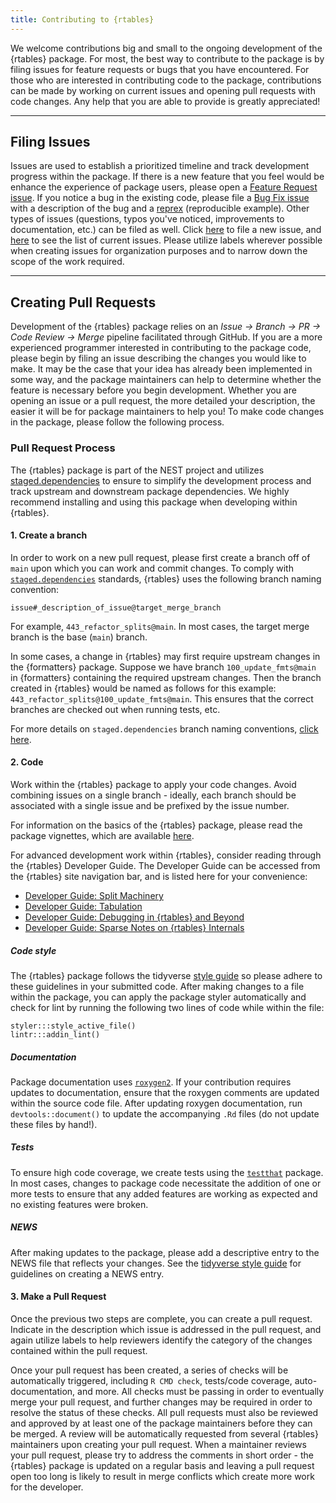 ```yaml
---
title: Contributing to {rtables}
---
```


We welcome contributions big and small to the ongoing development of the {rtables} package. For most, the best way to contribute to the package is by filing issues for feature requests or bugs that you have encountered. For those who are interested in contributing code to the package, contributions can be made by working on current issues and opening pull requests with code changes. Any help that you are able to provide is greatly appreciated!

---

## Filing Issues

Issues are used to establish a prioritized timeline and track development progress within the package. If there is a new feature that you feel would be enhance the experience of package users, please open a [Feature Request issue](https://github.com/insightsengineering/rtables/issues/new?labels=enhancement&template=feature.yml&title=%5BFeature+Request%5D%3A+%3Ctitle%3E). If you notice a bug in the existing code, please file a [Bug Fix issue](https://github.com/insightsengineering/rtables/issues/new?&labels=bug&template=bug.yml&title=%5BBug%5D%3A+%3Ctitle%3E) with a description of the bug and a [reprex](https://reprex.tidyverse.org/) (reproducible example). Other types of issues (questions, typos you've noticed, improvements to documentation, etc.) can be filed as well. Click [here](https://github.com/insightsengineering/rtables/issues/new/choose) to file a new issue, and [here](https://github.com/insightsengineering/rtables/issues) to see the list of current issues. Please utilize labels wherever possible when creating issues for organization purposes and to narrow down the scope of the work required.

---

## Creating Pull Requests

Development of the {rtables} package relies on an _Issue → Branch → PR → Code Review → Merge_ pipeline facilitated through GitHub. If you are a more experienced programmer interested in contributing to the package code, please begin by filing an issue describing the changes you would like to make. It may be the case that your idea has already been implemented in some way, and the package maintainers can help to determine whether the feature is necessary before you begin development. Whether you are opening an issue or a pull request, the more detailed your description, the easier it will be for package maintainers to help you! To make code changes in the package, please follow the following process.

### Pull Request Process

The {rtables} package is part of the NEST project and utilizes [staged.dependencies](https://github.com/openpharma/staged.dependencies) to ensure to simplify the development process and track upstream and downstream package dependencies. We highly recommend installing and using this package when developing within {rtables}.

#### 1. Create a branch

In order to work on a new pull request, please first create a branch off of `main` upon which you can work and commit changes. To comply with [`staged.dependencies`](https://github.com/openpharma/staged.dependencies) standards, {rtables} uses the following branch naming convention:

`issue#_description_of_issue@target_merge_branch`

For example, `443_refactor_splits@main`. In most cases, the target merge branch is the base (`main`) branch. 

In some cases, a change in {rtables} may first require upstream changes in the {formatters} package. Suppose we have branch `100_update_fmts@main` in {formatters} containing the required upstream changes. Then the branch created in {rtables} would be named as follows for this example: `443_refactor_splits@100_update_fmts@main`. This ensures that the correct branches are checked out when running tests, etc.

For more details on `staged.dependencies` branch naming conventions, [click here](https://github.com/openpharma/staged.dependencies#branch-naming-convention).

#### 2. Code

Work within the {rtables} package to apply your code changes. Avoid combining issues on a single branch - ideally, each branch should be associated with a single issue and be prefixed by the issue number.

For information on the basics of the {rtables} package, please read the package vignettes, which are available [here](https://insightsengineering.github.io/rtables/latest-tag/articles/index.html).

For advanced development work within {rtables}, consider reading through the {rtables} Developer Guide. The Developer Guide can be accessed from the {rtables} site navigation bar, and is listed here for your convenience:

- [Developer Guide: Split Machinery](https://insightsengineering.github.io/rtables/latest-tag/articles/dev-guide/dg_split_machinery.html)
- [Developer Guide: Tabulation](https://insightsengineering.github.io/rtables/latest-tag/articles/dev-guide/dg_tabulation.html)
- [Developer Guide: Debugging in {rtables} and Beyond](https://insightsengineering.github.io/rtables/latest-tag/articles/dev-guide/dg_debug_rtables.html)
- [Developer Guide: Sparse Notes on {rtables} Internals](https://insightsengineering.github.io/rtables/latest-tag/articles/dev-guide/dg_notes.html)

##### Code style

The {rtables} package follows the tidyverse [style guide](https://style.tidyverse.org/index.html) so please adhere to these guidelines in your submitted code. After making changes to a file within the package, you can apply the package styler automatically and check for lint by running the following two lines of code while within the file:

```
styler:::style_active_file()
lintr:::addin_lint()
```

##### Documentation

Package documentation uses [`roxygen2`](https://roxygen2.r-lib.org/index.html). If your contribution requires updates to documentation, ensure that the roxygen comments are updated within the source code file. After updating roxygen documentation, run `devtools::document()` to update the accompanying `.Rd` files (do not update these files by hand!).

##### Tests

To ensure high code coverage, we create tests using the [`testthat`](https://testthat.r-lib.org/) package. In most cases, changes to package code necessitate the addition of one or more tests to ensure that any added features are working as expected and no existing features were broken.

##### NEWS

After making updates to the package, please add a descriptive entry to the NEWS file that reflects your changes. See the [tidyverse style guide](https://style.tidyverse.org/news.html) for guidelines on creating a NEWS entry.

#### 3. Make a Pull Request

Once the previous two steps are complete, you can create a pull request. Indicate in the description which issue is addressed in the pull request, and again utilize labels to help reviewers identify the category of the changes contained within the pull request.

Once your pull request has been created, a series of checks will be automatically triggered, including `R CMD check`, tests/code coverage, auto-documentation, and more. All checks must be passing in order to eventually merge your pull request, and further changes may be required in order to resolve the status of these checks. All pull requests must also be reviewed and approved by at least one of the package maintainers before they can be merged. A review will be automatically requested from several {rtables} maintainers upon creating your pull request. When a maintainer reviews your pull request, please try to address the comments in short order - the {rtables} package is updated on a regular basis and leaving a pull request open too long is likely to result in merge conflicts which create more work for the developer.
